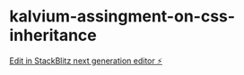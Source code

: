 # kalvium-assingment-on-css-inheritance

[Edit in StackBlitz next generation editor ⚡️](https://stackblitz.com/~/github.com/Alphamikey23/kalvium-assingment-on-css-inheritance)